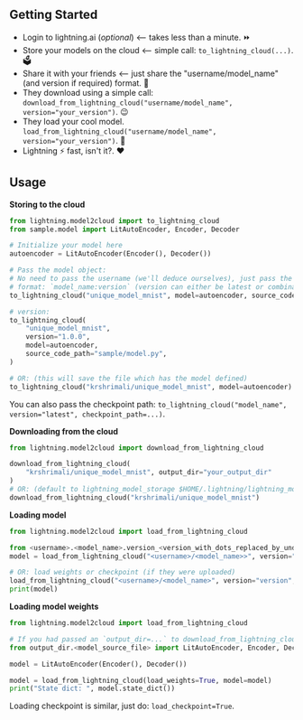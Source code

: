## Getting Started

- Login to lightning.ai (_optional_) \<-- takes less than a minute.  ⏩
- Store your models on the cloud \<-- simple call: `to_lightning_cloud(...)`. 🗳️
- Share it with your friends \<-- just share the "username/model_name" (and version if required) format. :handshake:
- They download using a simple call: `download_from_lightning_cloud("username/model_name", version="your_version")`. :wink:
- They load your cool model. `load_from_lightning_cloud("username/model_name", version="your_version")`. :tada:
- Lightning :zap: fast, isn't it?. :heart:

## Usage

**Storing to the cloud**

```python
from lightning.model2cloud import to_lightning_cloud
from sample.model import LitAutoEncoder, Encoder, Decoder

# Initialize your model here
autoencoder = LitAutoEncoder(Encoder(), Decoder())

# Pass the model object:
# No need to pass the username (we'll deduce ourselves), just pass the model name you want as the first argument (with an optional version):
# format: `model_name:version` (version can either be latest or combination of digits and full-stops: 1.0.0 for example)
to_lightning_cloud("unique_model_mnist", model=autoencoder, source_code_path="sample")

# version:
to_lightning_cloud(
    "unique_model_mnist",
    version="1.0.0",
    model=autoencoder,
    source_code_path="sample/model.py",
)

# OR: (this will save the file which has the model defined)
to_lightning_cloud("krshrimali/unique_model_mnist", model=autoencoder)
```

You can also pass the checkpoint path: `to_lightning_cloud("model_name", version="latest", checkpoint_path=...)`.

**Downloading from the cloud**

```python
from lightning.model2cloud import download_from_lightning_cloud

download_from_lightning_cloud(
    "krshrimali/unique_model_mnist", output_dir="your_output_dir"
)
# OR: (default to lightning_model_storage $HOME/.lightning/lightning_model_store/username/<model_name>/version_<version_with_dots_replaced_by_underscores>/ folder)
download_from_lightning_cloud("krshrimali/unique_model_mnist")
```

**Loading model**

```python
from lightning.model2cloud import load_from_lightning_cloud

from <username>.<model_name>.version_<version_with_dots_replaced_by_underscores>.<model_source_file> import LitAutoEncoder, Encoder, Decoder
model = load_from_lightning_cloud("<username>/<model_name>>", version="version")  # version is optional (defaults to latest)

# OR: load weights or checkpoint (if they were uploaded)
load_from_lightning_cloud("<username>/<model_name>", version="version", load_weights=True/False, load_checkpoint=True/False)
print(model)
```

**Loading model weights**

```python
from lightning.model2cloud import load_from_lightning_cloud

# If you had passed an `output_dir=...` to download_from_lightning_cloud(...), then you can just do:
from output_dir.<model_source_file> import LitAutoEncoder, Encoder, Decoder

model = LitAutoEncoder(Encoder(), Decoder())

model = load_from_lightning_cloud(load_weights=True, model=model)
print("State dict: ", model.state_dict())
```

Loading checkpoint is similar, just do: `load_checkpoint=True`.
